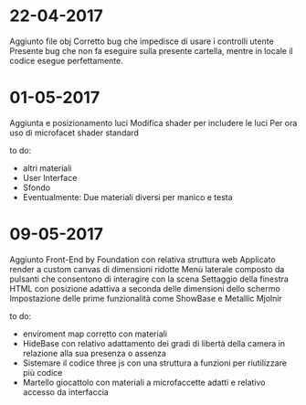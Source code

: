 # 22-04-2017
Aggiunto file obj
Corretto bug che impedisce di usare i controlli utente
Presente bug che non fa eseguire sulla presente cartella, mentre in locale il codice esegue perfettamente.

# 01-05-2017
Aggiunta e posizionamento luci 
Modifica shader per includere le luci 
Per ora uso di microfacet shader standard

to do: 
- altri materiali
- User Interface
- Sfondo
- Eventualmente: Due materiali diversi per manico e testa

# 09-05-2017
Aggiunto Front-End by Foundation con relativa struttura web
Applicato render a custom canvas di dimensioni ridotte
Menù laterale composto da pulsanti che consentono di interagire con la scena
Settaggio della finestra HTML con posizione adattiva a seconda delle dimensioni dello schermo
Impostazione delle prime funzionalità come ShowBase e Metallic Mjolnir

to do:
- enviroment map corretto con materiali
- HideBase con relativo adattamento dei gradi di libertà della camera in relazione alla sua presenza o assenza
- Sistemare il codice three js con una struttura a funzioni per riutilizzare più codice
- Martello giocattolo con materiali a microfaccette adatti e relativo accesso da interfaccia